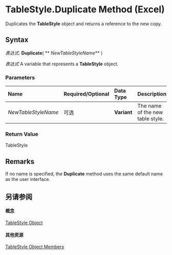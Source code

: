 
# TableStyle.Duplicate Method (Excel)

Duplicates the  **TableStyle** object and returns a reference to the new copy.


## Syntax

 _表达式_. **Duplicate**( ** _NewTableStyleName_** )

 _表达式_ A variable that represents a **TableStyle** object.


### Parameters



|**Name**|**Required/Optional**|**Data Type**|**Description**|
|:-----|:-----|:-----|:-----|
| _NewTableStyleName_|可选|**Variant**|The name of the new table style.|

### Return Value

TableStyle


## Remarks

If no name is specified, the  **Duplicate** method uses the same default name as the user interface.


## 另请参阅


#### 概念


[TableStyle Object](191a5c2c-ecf4-f88a-1639-be7ee9c369c3.md)
#### 其他资源


[TableStyle Object Members](http://msdn.microsoft.com/library/a9266fdf-6168-bedc-0a17-81ccb43449e5%28Office.15%29.aspx)